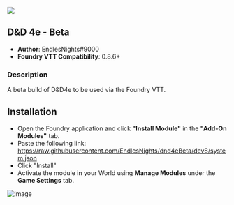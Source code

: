 ![](https://img.shields.io/badge/Foundry-v0.8.6-informational)

## D&D 4e - Beta
* **Author**: EndlesNights#9000
* **Foundry VTT Compatibility**: 0.8.6+

### Description
A beta build of D&D4e to be used via the Foundry VTT.

## Installation
* Open the Foundry application and click **"Install Module"** in the **"Add-On Modules"** tab.
* Paste the following link: https://raw.githubusercontent.com/EndlesNights/dnd4eBeta/dev8/system.json
* Click "Install"
* Activate the module in your World using **Manage Modules** under the **Game Settings** tab.

![image](https://user-images.githubusercontent.com/58280840/122214010-991a4d80-ce77-11eb-8b55-98f537e93ebf.png)

